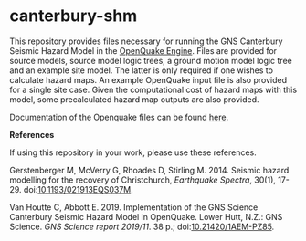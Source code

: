 # canterbury-shm

This repository provides files necessary for running the GNS Canterbury Seismic Hazard Model in the <a href="https://www.globalquakemodel.org/oq-get-started">OpenQuake Engine</a>. Files are provided for source models, source model logic trees, a ground motion model logic tree and an example site model. The latter is only required if one wishes to calculate hazard maps. An example OpenQuake input file is also provided for a single site case. Given the computational cost of hazard maps with this model, some precalculated hazard map outputs are also provided. 

Documentation of the Openquake files can be found <a href="https://doi.org/10.21420/1AEM-PZ85">here</a>.

**References**

If using this repository in your work, please use these references.

Gerstenberger M, McVerry G, Rhoades D, Stirling M. 2014. Seismic hazard modelling for the recovery of Christchurch, *Earthquake Spectra*, 30(1), 17-29. doi:<a href="http://dx.doi.org/10.1193/021913EQS037M">10.1193/021913EQS037M</a>.

Van Houtte C, Abbott E. 2019. Implementation of the GNS Science Canterbury Seismic Hazard Model in OpenQuake. Lower Hutt, N.Z.: GNS Science. *GNS Science report 2019/11*. 38 p.; doi:<a href="https://doi.org/10.21420/1AEM-PZ85">10.21420/1AEM-PZ85</a>.
